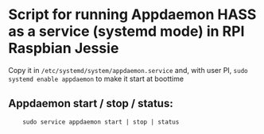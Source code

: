 # Script for running **Appdaemon HASS** as a service (systemd mode) in RPI Raspbian Jessie

Copy it in `/etc/systemd/system/appdaemon.service` and, with user PI, `sudo systemd enable appdaemon` to make it start at boottime

## Appdaemon start / stop / status:

```
    sudo service appdaemon start | stop | status
```

